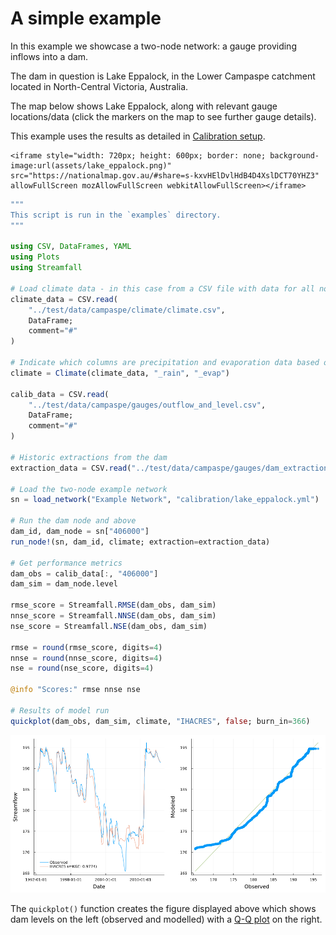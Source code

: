 # A simple example

In this example we showcase a two-node network: a gauge providing inflows into a dam.

The dam in question is Lake Eppalock, in the Lower Campaspe catchment located in
North-Central Victoria, Australia.

The map below shows Lake Eppalock, along with relevant gauge locations/data
(click the markers on the map to see further gauge details).

This example uses the results as detailed in [Calibration setup](@ref).

```@raw html
<iframe style="width: 720px; height: 600px; border: none; background-image:url(assets/lake_eppalock.png)" src="https://nationalmap.gov.au/#share=s-kxvHElDvlHdB4D4XslDCT70YHZ3" allowFullScreen mozAllowFullScreen webkitAllowFullScreen></iframe>
```

```julia
"""
This script is run in the `examples` directory.
"""

using CSV, DataFrames, YAML
using Plots
using Streamfall

# Load climate data - in this case from a CSV file with data for all nodes.
climate_data = CSV.read(
    "../test/data/campaspe/climate/climate.csv",
    DataFrame;
    comment="#"
)

# Indicate which columns are precipitation and evaporation data based on partial identifiers
climate = Climate(climate_data, "_rain", "_evap")

calib_data = CSV.read(
    "../test/data/campaspe/gauges/outflow_and_level.csv",
    DataFrame;
    comment="#"
)

# Historic extractions from the dam
extraction_data = CSV.read("../test/data/campaspe/gauges/dam_extraction.csv", DataFrame; comment="#")

# Load the two-node example network
sn = load_network("Example Network", "calibration/lake_eppalock.yml")

# Run the dam node and above
dam_id, dam_node = sn["406000"]
run_node!(sn, dam_id, climate; extraction=extraction_data)

# Get performance metrics
dam_obs = calib_data[:, "406000"]
dam_sim = dam_node.level

rmse_score = Streamfall.RMSE(dam_obs, dam_sim)
nnse_score = Streamfall.NNSE(dam_obs, dam_sim)
nse_score = Streamfall.NSE(dam_obs, dam_sim)

rmse = round(rmse_score, digits=4)
nnse = round(nnse_score, digits=4)
nse = round(nse_score, digits=4)

@info "Scores:" rmse nnse nse

# Results of model run
quickplot(dam_obs, dam_sim, climate, "IHACRES", false; burn_in=366)
```

![](../assets/calibrated_example.png)

The `quickplot()` function creates the figure displayed above which shows dam levels on the
left (observed and modelled) with a [Q-Q plot](https://en.wikipedia.org/wiki/Q%E2%80%93Q_plot)
on the right.
